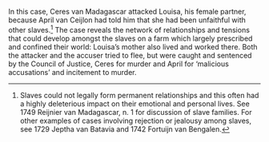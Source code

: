 In this case, Ceres van Madagascar attacked Louisa, his female partner, because April van Ceijlon had told him that she had been unfaithful with other slaves.[^1] The case reveals the network of relationships and tensions that could develop amongst the slaves on a farm which largely prescribed and confined their world: Louisa’s mother also lived and worked there. Both the attacker and the accuser tried to flee, but were caught and sentenced by the Council of Justice, Ceres for murder and April for ‘malicious accusations’ and incitement to murder.

[^1]: Slaves could not legally form permanent relationships and this often had a highly deleterious impact on their emotional and personal lives. See 1749 Reijnier van Madagascar, n. 1 for discussion of slave families. For other examples of cases involving rejection or jealousy among slaves, see 1729 Jeptha van Batavia and 1742 Fortuijn van Bengalen.

